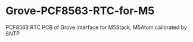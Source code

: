 # Grove-PCF8563-RTC-for-M5
PCF8563 RTC PCB of Grove interface for M5Stack, M5Atom calibrated by SNTP
